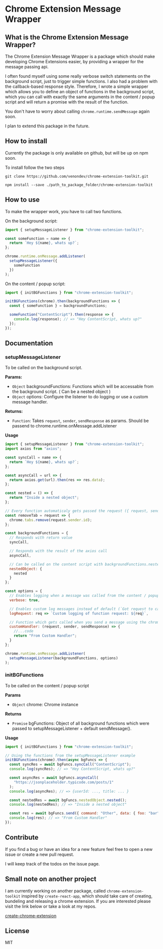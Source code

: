 # Chrome Extension Message Wrapper

## What is the Chrome Extension Message Wrapper?

The Chrome Extension Message Wrapper is a package which should make developing Chrome Extensions easier, by providing a wrapper for the message passing api.

I often found myself using some really verbose switch statements on the background script, just to trigger simple functions. I also had a problem with the callback-based response style. Therefore, I wrote a simple wrapper which allows you to define an object of functions in the background script, which you can call with exactly the same arguments in the content / popup script and will return a promise with the result of the function.

You don't have to worry about calling `chrome.runtime.sendMessage` again soon.

I plan to extend this package in the future.

## How to install

Currently the package is only available on github, but will be up on npm soon.

To install follow the two steps

```
git clone https://github.com/venondev/chrome-extension-toolkit.git
```

```
npm install --save ./path_to_package_folder/chrome-extension-toolkit
```

## How to use

To make the wrapper work, you have to call two functions.

On the background script:

```javascript
import { setupMessageListener } from "chrome-extension-toolkit";

const someFunction = name => {
  return `Hey ${name}, whats up?`;
};

chrome.runtime.onMessage.addListener(
  setupMessageListener({
    someFunction
  })
);
```

On the content / popup script:

```javascript
import { initBGFunctions } from "chrome-extension-toolkit";

initBGFunctions(chrome).then(backgroundFunctions => {
  const { someFunction } = backgroundFunctions;

  someFunction("ContentScript").then(response => {
    console.log(response); // => "Hey ContentScript, whats up?"
  });
});
```

## Documentation

### setupMessageListener

To be called on the background script.

**Params:**

- `Object` backgroundFunctions: Functions which will be accessable from the background script. ( Can be a nested object )
- `Object` options: Configure the listener to do logging or use a custom message handler.

**Returns:**

- `Function`: Takes `request`, `sender`, `sendResponse` as params. Should be passend to chrome.runtime.onMessage.addListener

**Usage**

```javascript
import { setupMessageListener } from "chrome-extension-toolkit";
import axios from "axios";

const syncCall = name => {
  return `Hey ${name}, whats up?`;
};

const asyncCall = url => {
  return axios.get(url).then(res => res.data);
};

const nested = () => {
  return "Inside a nested object";
};

// Every function automaticaly gets passed the request ({ request, sender }) as the last argument.
const removeTab = request => {
  chrome.tabs.remove(request.sender.id);
};

const backgroundFunctions = {
  // Responds with return value
  syncCall,

  // Responds with the result of the axios call
  asyncCall,

  // Can be called on the content script with backgroundFunctions.nestedObject.nested()
  nestedObject: {
    nested
  }
};

const options = {
  // Enables logging when a message was called from the content / popup script
  verbose: true,

  // Enables custom log messages instead of default (`Got request to call a function: ${req}`)
  logRequest: req => `Custom logging of function request: ${req}`,

  // Function which gets called when you send a message using the chrome.runtime.sendMessage
  customHandler: (request, sender, sendResponse) => {
    //...code
    return "From Custom Handler";
  }
};

chrome.runtime.onMessage.addListener(
  setupMessageListener(backgroundFunctions, options)
);
```

### initBGFunctions

To be called on the content / popup script

**Params**

- `Object` chrome: Chrome instance

**Returns**

- `Promise` bgFunctions: Object of all background functions which were passed to setupMessageListener + default sendMessage().

**Usage**

```javascript
import { initBGFunctions } from "chrome-extension-toolkit";

// Using the functions from the setupMessageListener example
initBGFunctions(chrome).then(async bgFuncs => {
  const syncRes = await bgFuncs.syncCall("ContentScript");
  console.log(syncRes); // => "Hey ContentScript, whats up?"

  const asyncRes = await bgFuncs.asyncCall(
    "https://jsonplaceholder.typicode.com/posts/1"
  );
  console.log(asyncRes); // => {userId: ..., title: ... }

  const nestedRes = await bgFuncs.nestedObject.nested();
  console.log(nestedRes); // => "Inside a nested object"

  const res = await bgFuncs.send({ command: "Other", data: { foo: "bar" } });
  console.log(res); // => "From Custom Handler"
});
```

## Contribute

If you find a bug or have an idea for a new feature feel free to open a new issue or create a new pull request.

I will keep track of the todos on the issue page.

## Small note on another project

I am currently working on another package, called `chrome-extension-toolkit` inspired by `create-react-app`, which should take care of creating, bundeling and releasing a chrome extension. If you are interested please visit the link below or take a look at my repos.

[create-chrome-extension](https://github.com/venondev/create-chrome-extension)

## License

MIT
